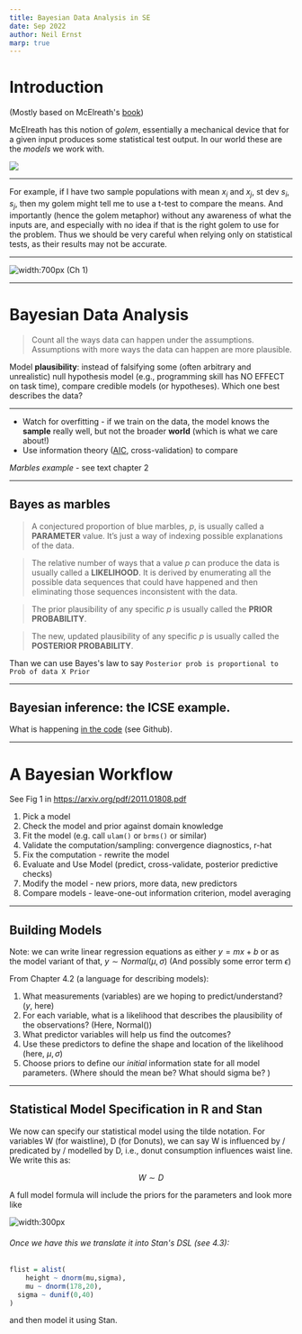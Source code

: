 ```yaml
---
title: Bayesian Data Analysis in SE
date: Sep 2022
author: Neil Ernst
marp: true
---
```


# Introduction

(Mostly based on McElreath's [book](https://learning-oreilly-com.ezproxy.library.uvic.ca/library/view/statistical-rethinking-2nd/9780429639142/xhtml/10_Chapter02.xhtml))

McElreath has this notion of *golem*, essentially a mechanical device that for a given input produces some statistical test output. In our world these are the *models* we work with. 

![](images/iron_golem.png)

----

For example, if I have two sample populations with mean $x_i$ and $x_j$, st dev $s_i,s_j$, then my golem might tell me to use a t-test to compare the means. And importantly (hence the golem metaphor) without any awareness of what the inputs are, and especially with no idea if that is the right golem to use for the problem. Thus we should be very careful when relying only on statistical tests, as their results may not be accurate.

----

![width:700px](images/mcelreath-decision.png)
(Ch 1)

----

# Bayesian Data Analysis

> Count all the ways data can happen under the assumptions. Assumptions with more ways the data can happen are more plausible.

Model **plausibility**: instead of falsifying some (often arbitrary and unrealistic) null hypothesis model (e.g., programming skill has NO EFFECT on task time), compare credible models (or hypotheses). Which one best describes the data? 

----

* Watch for overfitting - if we train on the data, the model knows the **sample** really well, but not the broader **world** (which is what we care about!)
* Use information theory ([AIC](https://en.wikipedia.org/wiki/Akaike_information_criterion), cross-validation) to compare

*Marbles example* - see text chapter 2


----
## Bayes as marbles 

>  A conjectured proportion of blue marbles, *p*, is usually called a **PARAMETER** value. It’s just a way of indexing possible explanations of the data.

>  The relative number of ways that a value *p* can produce the data is usually called a **LIKELIHOOD**. It is derived by enumerating all the possible data sequences that could have happened and then eliminating those sequences inconsistent with the data.

>  The prior plausibility of any specific *p* is usually called the **PRIOR PROBABILITY**.

>  The new, updated plausibility of any specific *p* is usually called the **POSTERIOR PROBABILITY**.

Than we can use Bayes's law to say `Posterior prob is proportional to Prob of data X Prior`

----
## Bayesian inference: the ICSE example. 

What is happening [in the code](https://github.com/neilernst/icse_tutorial) (see Github).

----
# A Bayesian Workflow

See Fig 1 in https://arxiv.org/pdf/2011.01808.pdf

1. Pick a model
2. Check the model and prior against domain knowledge
3. Fit the model (e.g. call `ulam()` or `brms()` or similar)
4. Validate the computation/sampling: convergence diagnostics, r-hat
5. Fix the computation - rewrite the model
6. Evaluate and Use Model (predict, cross-validate, posterior predictive checks)
7. Modify the model - new priors, more data, new predictors
8. Compare models - leave-one-out information criterion, model averaging


----
## Building Models

Note: we can write linear regression equations as either $y = mx + b$ or as the model variant of that, $y  \sim Normal(\mu,\sigma)$ (And possibly some error term $\epsilon$)

From Chapter 4.2 (a language for describing models):

1. What measurements (variables) are we hoping to predict/understand? ($y$, here)
2. For each variable, what is a likelihood that describes the plausibility of the observations? (Here, Normal())
3. What predictor variables will help us find the outcomes?
4. Use these predictors to define the shape and location of the likelihood (here, $\mu,\sigma$)
5. Choose priors to define our *initial* information state for all model parameters. (Where should the mean be? What should sigma be? )


----
## Statistical Model Specification in R and Stan

We now can specify our statistical model using the tilde notation. For variables W (for waistline), D (for Donuts), we can say W is influenced by / predicated by / modelled by D, i.e., donut consumption influences waist line. We write this as:

$$ W \sim D $$

A full model formula will include the priors for the parameters and look more like 

![width:300px](http://www.latex2png.com/pngs/3c303e21c0412cb61182d6b54af7b874.png)


###### Once we have this we translate it into Stan's DSL (see 4.3):

``` R
flist = alist(
	height ~ dnorm(mu,sigma),
	mu ~ dnorm(178,20),
  sigma ~ dunif(0,40)
)
```

and then model it using Stan.